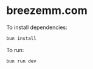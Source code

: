 # breezemm.com

To install dependencies:

```bash
bun install
```

To run:

```bash
bun run dev
```
